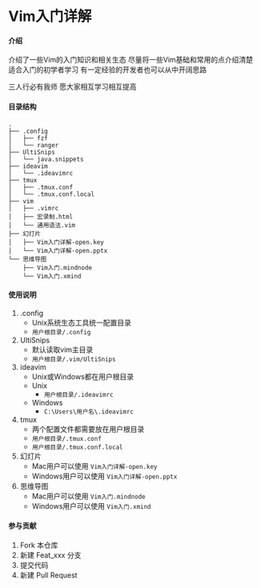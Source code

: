 # Vim入门详解

#### 介绍
介绍了一些Vim的入门知识和相关生态
尽量将一些Vim基础和常用的点介绍清楚
适合入门的初学者学习
有一定经验的开发者也可以从中开阔思路

三人行必有我师
愿大家相互学习相互提高

#### 目录结构
```
.
├── .config
│   ├── fzf
│   └── ranger
├── UltiSnips
│   └── java.snippets
├── ideavim
│   └── .ideavimrc
├── tmux
│   ├── .tmux.conf
│   └── .tmux.conf.local
├── vim
│   ├── .vimrc
│   ├── 宏录制.html
│   └── 通用语法.vim
├── 幻灯片
│   ├── Vim入门详解-open.key
│   └── Vim入门详解-open.pptx
└── 思维导图
    ├── Vim入门.mindnode
    └── Vim入门.xmind

```

#### 使用说明

1.  .config
    + Unix系统生态工具统一配置目录
    + `用户根目录/.config`
2.  UltiSnips
    + 默认读取vim主目录
    + `用户根目录/.vim/UltiSnips`
3.  ideavim
    + Unix或Windows都在用户根目录
    + Unix
        + `用户根目录/.ideavimrc`
    + Windows
        + `C:\Users\用户名\.ideavimrc`
4.  tmux
    + 两个配置文件都需要放在用户根目录
    + `用户根目录/.tmux.conf`
    + `用户根目录/.tmux.conf.local`
5.  幻灯片
    + Mac用户可以使用 `Vim入门详解-open.key`
    + Windows用户可以使用 `Vim入门详解-open.pptx`
6.  思维导图
    + Mac用户可以使用 `Vim入门.mindnode`
    + Windows用户可以使用 `Vim入门.xmind`

#### 参与贡献

1.  Fork 本仓库
2.  新建 Feat_xxx 分支
3.  提交代码
4.  新建 Pull Request
